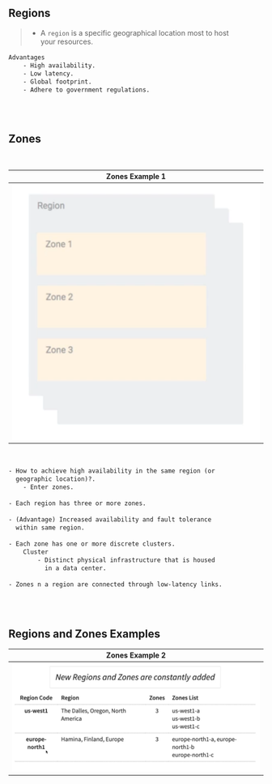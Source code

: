 ## Regions

> - A `region` is a specific geographical location most to host <br />
    your resources.

```plaintext
Advantages
    - High availability.
    - Low latency.
    - Global footprint.
    - Adhere to government regulations.
```

<br />
<br />



## Zones

<br />

| Zones Example 1 |
| -------------- |
| ![Zone Example 1](./images/image-zone-1.png) |

<br />

```plaintext
- How to achieve high availability in the same region (or
  geographic location)?.
    - Enter zones.

- Each region has three or more zones.

- (Advantage) Increased availability and fault tolerance
  within same region.

- Each zone has one or more discrete clusters.
    Cluster
        - Distinct physical infrastructure that is housed
          in a data center.

- Zones n a region are connected through low-latency links.
```

<br />
<br />



## Regions and Zones Examples

| Zones Example 2 |
| --------------- |
| ![Zone Example 2](./images/image-zone-2.png) |
